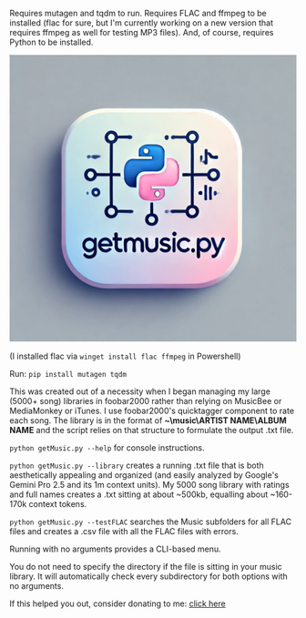 Requires mutagen and tqdm to run. Requires FLAC and ffmpeg to be installed (flac for sure, but I'm currently working on a new version that requires ffmpeg as well for testing MP3 files). And, of course, requires Python to be installed.

![getMusic.py logo](assets/logo.jpg)

(I installed flac via ```winget install flac ffmpeg``` in Powershell)

Run:
```pip install mutagen tqdm```

This was created out of a necessity when I began managing my large (5000+ song) libraries in foobar2000 rather than relying on MusicBee or MediaMonkey or iTunes. I use foobar2000's quicktagger component to rate each song. The library is in the format of **~\music\ARTIST NAME\ALBUM NAME** and the script relies on that structure to formulate the output .txt file.

```python getMusic.py --help``` for console instructions.

```python getMusic.py --library``` creates a running .txt file that is both aesthetically appealing and organized (and easily analyzed by Google's Gemini Pro 2.5 and its 1m context units). My 5000 song library with ratings and full names creates a .txt sitting at about \~500kb, equalling about \~160-170k context tokens.

```python getMusic.py --testFLAC``` searches the Music subfolders for all FLAC files and creates a .csv file with all the FLAC files with errors.

Running with no arguments provides a CLI-based menu.

You do not need to specify the directory if the file is sitting in your music library. It will automatically check every subdirectory for both options with no arguments.

If this helped you out, consider donating to me: [click here](https://ko-fi.com/vrnvctss)
